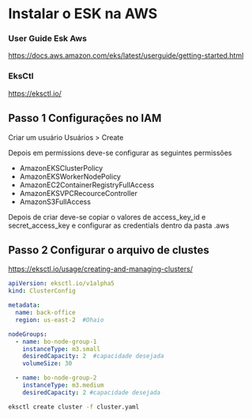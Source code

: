 # Instalar o ESK na AWS


### User Guide Esk Aws
https://docs.aws.amazon.com/eks/latest/userguide/getting-started.html

### EksCtl

https://eksctl.io/


## Passo 1 Configurações no IAM

Criar um usuário
Usuários > Create

Depois em permissions deve-se configurar as seguintes permissões

- AmazonEKSClusterPolicy
- AmazonEKSWorkerNodePolicy
- AmazonEC2ContainerRegistryFullAccess
- AmazonEKSVPCRecourceController
- AmazonS3FullAccess


Depois de criar deve-se copiar o valores de access_key_id e secret_access_key e configurar as credentials dentro da pasta .aws


## Passo 2 Configurar o arquivo de clustes

https://eksctl.io/usage/creating-and-managing-clusters/


```yaml
apiVersion: eksctl.io/v1alpha5
kind: ClusterConfig

metadata:
  name: back-office
  region: us-east-2  #Ohaio

nodeGroups:
  - name: bo-node-group-1
    instanceType: m3.small
    desiredCapacity: 2  #capacidade desejada
    volumeSize: 30

  - name: bo-node-group-2
    instanceType: m3.medium
    desiredCapacity: 2 #capacidade desejada
```

```bash
eksctl create cluster -f cluster.yaml
```






